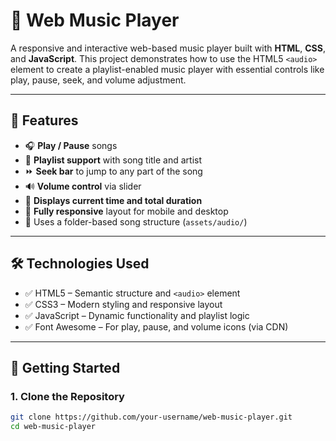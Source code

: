 # 🎵 Web Music Player

A responsive and interactive web-based music player built with **HTML**, **CSS**, and **JavaScript**. This project demonstrates how to use the HTML5 `<audio>` element to create a playlist-enabled music player with essential controls like play, pause, seek, and volume adjustment.

---

## 📌 Features

- 🎧 **Play / Pause** songs
- 📂 **Playlist support** with song title and artist
- ⏩ **Seek bar** to jump to any part of the song
- 🔊 **Volume control** via slider
- 📝 **Displays current time and total duration**
- 📱 **Fully responsive** layout for mobile and desktop
- 💾 Uses a folder-based song structure (`assets/audio/`)

---

## 🛠️ Technologies Used

- ✅ HTML5 – Semantic structure and `<audio>` element
- ✅ CSS3 – Modern styling and responsive layout
- ✅ JavaScript – Dynamic functionality and playlist logic
- ✅ Font Awesome – For play, pause, and volume icons (via CDN)

---

## 🚀 Getting Started

### 1. Clone the Repository

```bash
git clone https://github.com/your-username/web-music-player.git
cd web-music-player
